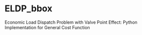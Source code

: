 # ELDP_bbox
Economic Load Dispatch Problem with Valve Point Effect: Python Implementation for General Cost Function
